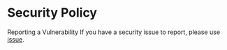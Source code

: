 # Security Policy
Reporting a Vulnerability
If you have a security issue to report, please use [issue](https://github.com/connectshark/neutec_homework_0612/issues/new).